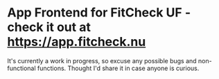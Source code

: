 # App Frontend for FitCheck UF - check it out at https://app.fitcheck.nu

It's currently a work in progress, so excuse any possible bugs and non-functional functions.
Thought I'd share it in case anyone is curious.
